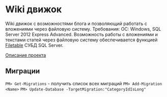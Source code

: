 # Wiki движок

Wiki движок с возможностями блога и позволяющий работать с вложениями через файловую систему.
Требования: ОС: Windows, SQL Server 2012 Express Advanced.
Возможность работы с вложениями и текстами статей через файловую систему обеспечивается функцией [Filetable](http://msdn.microsoft.com/ru-ru/library/ff929144.aspx) СУБД SQL Server.

[Описание проекта](https://github.com/maestrow/MyInternet)

## Миграции

`PM> Get-Migrations` - получить список всех миграций
`PM> Add-Migration <Name>`
`PM> Update-Database -TargetMigration:"CategoryIdIsLong"`